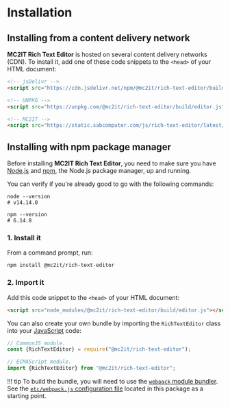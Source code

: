 # Installation

## Installing from a content delivery network
**MC2IT Rich Text Editor** is hosted on several content delivery networks (CDN).
To install it, add one of these code snippets to the `<head>` of your HTML document:

``` html
<!-- jsDelivr -->
<script src="https://cdn.jsdelivr.net/npm/@mc2it/rich-text-editor/build/editor.js"></script>

<!-- UNPKG -->
<script src="https://unpkg.com/@mc2it/rich-text-editor/build/editor.js"></script>

<!-- MC2IT -->
<script src="https://static.sabcomputer.com/js/rich-text-editor/latest/editor.js"></script>
```

## Installing with npm package manager
Before installing **MC2IT Rich Text Editor**, you need to make sure you have [Node.js](https://nodejs.org)
and [npm](https://www.npmjs.com), the Node.js package manager, up and running.

You can verify if you're already good to go with the following commands:

``` shell
node --version
# v14.14.0

npm --version
# 6.14.8
```

### 1. Install it
From a command prompt, run:

``` shell
npm install @mc2it/rich-text-editor
```

### 2. Import it
Add this code snippet to the `<head>` of your HTML document:

``` html
<script src="node_modules/@mc2it/rich-text-editor/build/editor.js"></script>
```

You can also create your own bundle by importing the `RichTextEditor` class into
your [JavaScript](https://developer.mozilla.org/en-US/docs/Web/JavaScript) code:

``` js
// CommonJS module.
const {RichTextEditor} = require("@mc2it/rich-text-editor");

// ECMAScript module.
import {RichTextEditor} from "@mc2it/rich-text-editor";
```

!!! tip
	To build the bundle, you will need to use the [`webpack` module bundler](https://webpack.js.org).  
	See the [`etc/webpack.js` configuration file](https://github.com/mc2it/rich-text-editor/blob/main/etc/webpack.js) located in this package as a starting point.
